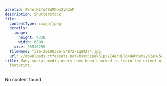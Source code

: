 ```yaml
---
assetid: 2E4erHLTq48WMKem2yK2eM
description: Shutterstock
file:
  contentType: image/jpeg
  details:
    image:
      height: 4338
      width: 6500
    size: 25510259
  fileName: file-20180326-54872-1q80274.jpg
  url: //downloads.ctfassets.net/bsux5spekp1p/2E4erHLTq48WMKem2yK2eM/5d46209d2b17188023fb3c5f8970535c/file-20180326-54872-1q80274.jpg
title: Many social media users have been shocked to learn the extent of their digital
  footprint.
---
```

No content found